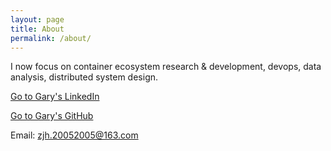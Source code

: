 ```yaml
---
layout: page
title: About
permalink: /about/
---
```


I now focus on container ecosystem research & development, devops, data analysis, distributed system design.

[Go to Gary's LinkedIn](https://www.linkedin.com/in/gary-huang-8a7721154/)

[Go to Gary's GitHub](https://github.com/garyhuang123)

Email: zjh.20052005@163.com
